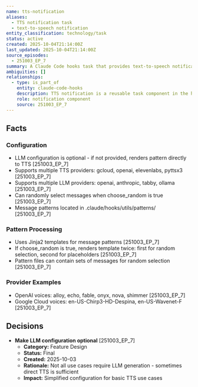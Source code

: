 ```yaml
---
name: tts-notification
aliases:
  - TTS notification task
  - text-to-speech notification
entity_classification: technology/task
status: active
created: 2025-10-04T21:14:00Z
last_updated: 2025-10-04T21:14:00Z
source_episodes:
  - 251003_EP_7
summary: A Claude Code hooks task that provides text-to-speech notifications with optional LLM-generated messages
ambiguities: []
relationships:
  - type: is_part_of
    entity: claude-code-hooks
    description: TTS notification is a reusable task component in the hooks system
    role: notification component
    source: 251003_EP_7
---
```


## Facts

### Configuration
- LLM configuration is optional - if not provided, renders pattern directly to TTS [251003_EP_7]
- Supports multiple TTS providers: gcloud, openai, elevenlabs, pyttsx3 [251003_EP_7]
- Supports multiple LLM providers: openai, anthropic, tabby, ollama [251003_EP_7]
- Can randomly select messages when choose_random is true [251003_EP_7]
- Message patterns located in .claude/hooks/utils/patterns/ [251003_EP_7]

### Pattern Processing
- Uses Jinja2 templates for message patterns [251003_EP_7]
- If choose_random is true, renders template twice: first for random selection, second for placeholders [251003_EP_7]
- Pattern files can contain sets of messages for random selection [251003_EP_7]

### Provider Examples
- OpenAI voices: alloy, echo, fable, onyx, nova, shimmer [251003_EP_7]
- Google Cloud voices: en-US-Chirp3-HD-Despina, en-US-Wavenet-F [251003_EP_7]

## Decisions

- **Make LLM configuration optional** [251003_EP_7]
  - **Category:** Feature Design
  - **Status:** Final
  - **Created:** 2025-10-03
  - **Rationale:** Not all use cases require LLM generation - sometimes direct TTS is sufficient
  - **Impact:** Simplified configuration for basic TTS use cases